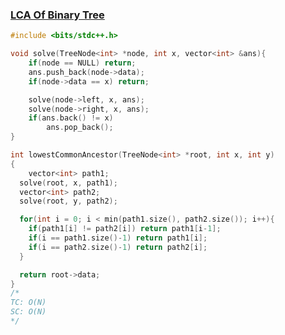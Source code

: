 ### [LCA Of Binary Tree](https://www.codingninjas.com/studio/problems/lca-of-binary-tree_8230760?challengeSlug=striver-sde-challenge&leftPanelTab=0)

```cpp
#include <bits/stdc++.h> 

void solve(TreeNode<int> *node, int x, vector<int> &ans){
	if(node == NULL) return;
	ans.push_back(node->data);
	if(node->data == x) return;

	solve(node->left, x, ans);
	solve(node->right, x, ans);
	if(ans.back() != x)
		ans.pop_back();
}

int lowestCommonAncestor(TreeNode<int> *root, int x, int y)
{
	vector<int> path1;
  solve(root, x, path1);
  vector<int> path2;
  solve(root, y, path2);

  for(int i = 0; i < min(path1.size(), path2.size()); i++){
    if(path1[i] != path2[i]) return path1[i-1];
    if(i == path1.size()-1) return path1[i];
    if(i == path2.size()-1) return path2[i];
  }

  return root->data;
}
/*
TC: O(N)
SC: O(N)
*/
```